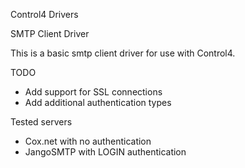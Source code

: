 Control4 Drivers

SMTP Client Driver

This is a basic smtp client driver for use with Control4.

TODO
+ Add support for SSL connections
+ Add additional authentication types

Tested servers
+ Cox.net with no authentication
+ JangoSMTP with LOGIN authentication